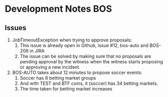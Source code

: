 # Development Notes BOS

## Issues

1. JobTimeoutException when trying to approve proposals:
   1. This issue is already open in Github, issue \#12, bos-auto and BOS-208 in JIRA
   2. The issue can be solved by making sure that no proposals are pending approval by the witness when the witness starts proposing or approving a new incident.
2. BOS-AUTO takes about 12 minutes to propose soccer events: 
   1. Soccer has 8 betting market groups
   2. And with TEST and BTF coins, it \(soccer\) has 34 betting markets. 
   3. The time taken for betting market increases 



